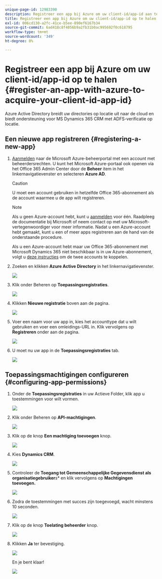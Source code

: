 ```yaml
---
unique-page-id: 12983390
description: Registreer een app bij Azure om uw client-id/app-id aan te schaffen - Marketo Docs - Productdocumentatie
title: Registreer een app bij Azure om uw client-id/app-id op te halen
exl-id: 006cd130-a2fc-41ce-b5ee-890ef6167b34
source-git-commit: 6ad418c8f4056b9a2fb31b0ac995692f0c618795
workflow-type: tm+mt
source-wordcount: '349'
ht-degree: 0%

---
```


# Registreer een app bij Azure om uw client-id/app-id op te halen {#register-an-app-with-azure-to-acquire-your-client-id-app-id}

Azure Active Directory breidt uw directories op locatie uit naar de cloud en biedt ondersteuning voor MS Dynamics 365 CRM met ADFS-verificatie op locatie.

## Een nieuwe app registreren {#registering-a-new-app}

1. [Aanmelden](https://azure.microsoft.com/en-us/account/) naar de Microsoft Azure-beheerportal met een account met beheerdersrechten. U kunt het Microsoft Azure-portaal ook openen via het Office 365 Admin Center door de **Beheer** item in het linkernavigatievenster en selecteren **Azure AD**.

   >[!CAUTION]
   >
   >U moet een account gebruiken in hetzelfde Office 365-abonnement als de account waarmee u de app wilt registreren.

   >[!NOTE]
   >
   >Als u geen Azure-account hebt, kunt u [aanmelden](https://azure.microsoft.com/en-us/free/) voor één. Raadpleeg de documentatie bij Microsoft of neem contact op met uw Microsoft-vertegenwoordiger voor meer informatie. Nadat u een Azure-account hebt gemaakt, kunt u een of meer apps registreren aan de hand van de onderstaande procedure.
   >
   >
   >Als u een Azure-account hebt maar uw Office 365-abonnement met Microsoft Dynamics 365 niet beschikbaar is in uw Azure-abonnement, volgt u [deze instructies](https://msdn.microsoft.com/office/office365/howto/setup-development-environment#bk_CreateAzureSubscription) om de twee accounts te koppelen.

1. Zoeken en klikken **Azure Active Directory** in het linkernavigatievenster.

   ![](assets/two.png)

1. Klik onder Beheren op **Toepassingsregistraties**.

   ![](assets/three.png)

1. Klikken **Nieuwe registratie** boven aan de pagina.

   ![](assets/four.png)

1. Voer een naam voor uw app in, kies het accounttype dat u wilt gebruiken en voer een omleidings-URL in. Klik vervolgens op **Registreren** onder aan de pagina.

   ![](assets/five.png)

1. U moet nu uw app in de **Toepassingsregistraties** tab.

   ![](assets/six.png)

## Toepassingsmachtigingen configureren {#configuring-app-permissions}

1. Onder de **Toepassingsregistraties** in uw Actieve Folder, klik app u toestemmingen voor wilt vormen.

   ![](assets/seven.png)

1. Klik onder Beheren op **API-machtigingen**.

   ![](assets/eight.png)

1. Klik op de knop **Een machtiging toevoegen** knop.

   ![](assets/nine.png)

1. Kies **Dynamics CRM**.

   ![](assets/ten.png)

1. Controleer de **Toegang tot Gemeenschappelijke Gegevensdienst als organisatiegebruiker***s** en klik vervolgens op **Machtigingen toevoegen.**

   ![](assets/eleven.png)

1. Zodra de toestemmingen met succes zijn toegevoegd, wacht minstens 10 seconden.

   ![](assets/twelve.png)

1. Klik op de knop **Toelating beheerder** knop.

   ![](assets/thirteen.png)

1. Klikken **Ja** ter bevestiging.

   ![](assets/fourteen.png)

   En je bent klaar!

   ![](assets/fifteen.png)
